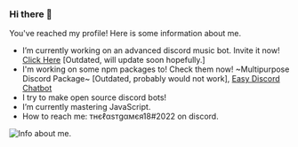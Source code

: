 ### Hi there 👋

You've reached my profile! Here is some information about me.

- I’m currently working on an advanced discord music bot. Invite it now! [Click Here](https://discord.com/api/oauth2/authorize?client_id=811905581261520906&permissions=3460096&scope=bot) [Outdated, will update soon hopefully.]
- I'm working on some npm packages to! Check them now! ~Multipurpose Discord Package~ [Outdated, probably would not work], [Easy Discord Chatbot](https://www.npmjs.com/package/easy-discord-chatbot)
- I try to make open source discord bots!
- I’m currently mastering JavaScript.
- How to reach me: тнєℓαѕтgαмєя18#2022 on discord.

![Info about me.](https://github-readme-stats.vercel.app/api?username=TheLastGamer18&show_icons=true&theme=radical)
